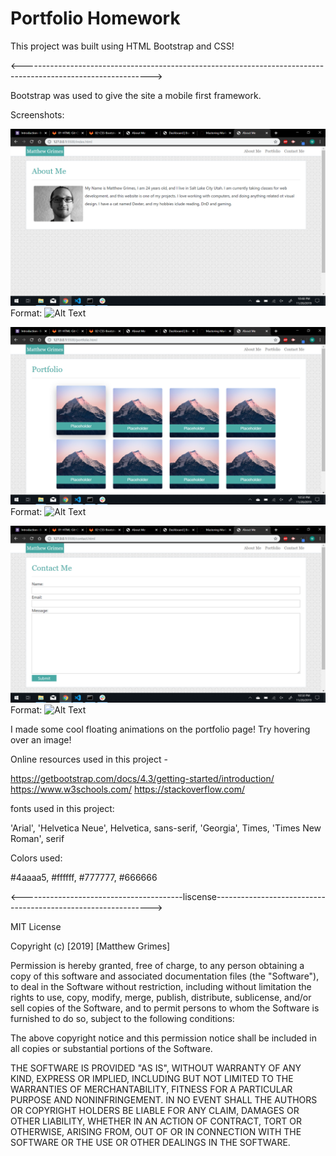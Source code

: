 # Portfolio Homework

This project was built using HTML Bootstrap and CSS!

<-------------------------------------------------------------------------------------------------------------->


Bootstrap was used to give the site a mobile first framework.

Screenshots:

![About Me Page](https://github.com/Matthewlgrimes94/Portfolio-bootstrao/blob/master/assets/images/screenshots/Screenshot%20(4).png)
Format: ![Alt Text](url)

![Portfolio Page](https://github.com/Matthewlgrimes94/Portfolio-bootstrao/blob/master/assets/images/screenshots/Screenshot%20(5).png)
Format: ![Alt Text](url)

![Contact Page](https://github.com/Matthewlgrimes94/Portfolio-bootstrao/blob/master/assets/images/screenshots/Screenshot%20(6).png)
Format: ![Alt Text](url)

I made some cool floating animations on the portfolio page! Try hovering over an image!


Online resources used in this project -

https://getbootstrap.com/docs/4.3/getting-started/introduction/
https://www.w3schools.com/
https://stackoverflow.com/

fonts used in this project:

'Arial', 'Helvetica Neue', Helvetica, sans-serif, 'Georgia', Times, 'Times New Roman', serif

Colors used:

#4aaaa5, #ffffff, #777777, #666666

<----------------------------------------liscense-------------------------------------------------------------->

MIT License

Copyright (c) [2019] [Matthew Grimes]

Permission is hereby granted, free of charge, to any person obtaining a copy
of this software and associated documentation files (the "Software"), to deal
in the Software without restriction, including without limitation the rights
to use, copy, modify, merge, publish, distribute, sublicense, and/or sell
copies of the Software, and to permit persons to whom the Software is
furnished to do so, subject to the following conditions:

The above copyright notice and this permission notice shall be included in all
copies or substantial portions of the Software.

THE SOFTWARE IS PROVIDED "AS IS", WITHOUT WARRANTY OF ANY KIND, EXPRESS OR
IMPLIED, INCLUDING BUT NOT LIMITED TO THE WARRANTIES OF MERCHANTABILITY,
FITNESS FOR A PARTICULAR PURPOSE AND NONINFRINGEMENT. IN NO EVENT SHALL THE
AUTHORS OR COPYRIGHT HOLDERS BE LIABLE FOR ANY CLAIM, DAMAGES OR OTHER
LIABILITY, WHETHER IN AN ACTION OF CONTRACT, TORT OR OTHERWISE, ARISING FROM,
OUT OF OR IN CONNECTION WITH THE SOFTWARE OR THE USE OR OTHER DEALINGS IN THE
SOFTWARE.
